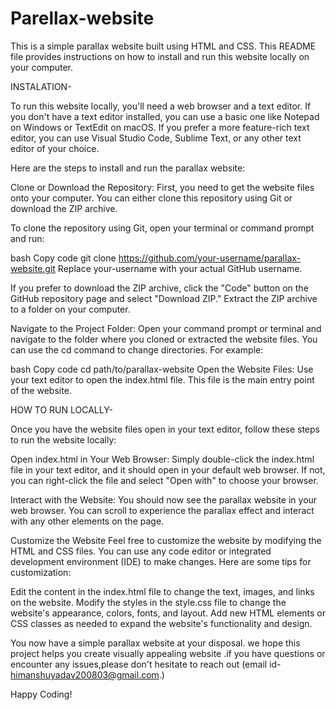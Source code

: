 # Parellax-website

This is a simple parallax website built using HTML and CSS. This README file provides instructions on how to install and run this website locally on your computer.

INSTALATION-

To run this website locally, you'll need a web browser and a text editor. If you don't have a text editor installed, you can use a basic one like Notepad on Windows or TextEdit on macOS. If you prefer a more feature-rich text editor, you can use Visual Studio Code, Sublime Text, or any other text editor of your choice.

Here are the steps to install and run the parallax website:

Clone or Download the Repository: First, you need to get the website files onto your computer. You can either clone this repository using Git or download the ZIP archive.

To clone the repository using Git, open your terminal or command prompt and run:

bash
Copy code
git clone https://github.com/your-username/parallax-website.git
Replace your-username with your actual GitHub username.

If you prefer to download the ZIP archive, click the "Code" button on the GitHub repository page and select "Download ZIP." Extract the ZIP archive to a folder on your computer.

Navigate to the Project Folder: Open your command prompt or terminal and navigate to the folder where you cloned or extracted the website files. You can use the cd command to change directories. For example:

bash
Copy code
cd path/to/parallax-website
Open the Website Files: Use your text editor to open the index.html file. This file is the main entry point of the website.

HOW TO RUN LOCALLY-


Once you have the website files open in your text editor, follow these steps to run the website locally:

Open index.html in Your Web Browser: Simply double-click the index.html file in your text editor, and it should open in your default web browser. If not, you can right-click the file and select "Open with" to choose your browser.

Interact with the Website: You should now see the parallax website in your web browser. You can scroll to experience the parallax effect and interact with any other elements on the page.

Customize the Website
Feel free to customize the website by modifying the HTML and CSS files. You can use any code editor or integrated development environment (IDE) to make changes. Here are some tips for customization:

Edit the content in the index.html file to change the text, images, and links on the website.
Modify the styles in the style.css file to change the website's appearance, colors, fonts, and layout.
Add new HTML elements or CSS classes as needed to expand the website's functionality and design.

You now have a simple parallax website at your disposal. we hope this project helps you create visually appealing website .if you have questions or encounter any issues,please don't hesitate to reach out (email id- himanshuyadav200803@gmail.com.)

Happy Coding!
 
